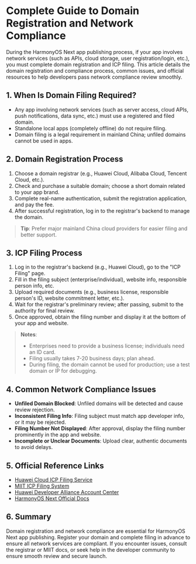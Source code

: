 # Complete Guide to Domain Registration and Network Compliance

During the HarmonyOS Next app publishing process, if your app involves network services (such as APIs, cloud storage, user registration/login, etc.), you must complete domain registration and ICP filing. This article details the domain registration and compliance process, common issues, and official resources to help developers pass network compliance review smoothly.

## 1. When Is Domain Filing Required?

- Any app involving network services (such as server access, cloud APIs, push notifications, data sync, etc.) must use a registered and filed domain.
- Standalone local apps (completely offline) do not require filing.
- Domain filing is a legal requirement in mainland China; unfiled domains cannot be used in apps.

## 2. Domain Registration Process

1. Choose a domain registrar (e.g., Huawei Cloud, Alibaba Cloud, Tencent Cloud, etc.).
2. Check and purchase a suitable domain; choose a short domain related to your app brand.
3. Complete real-name authentication, submit the registration application, and pay the fee.
4. After successful registration, log in to the registrar's backend to manage the domain.

> **Tip**: Prefer major mainland China cloud providers for easier filing and better support.

## 3. ICP Filing Process

1. Log in to the registrar's backend (e.g., Huawei Cloud), go to the "ICP Filing" page.
2. Fill in the filing subject (enterprise/individual), website info, responsible person info, etc.
3. Upload required documents (e.g., business license, responsible person's ID, website commitment letter, etc.).
4. Wait for the registrar's preliminary review; after passing, submit to the authority for final review.
5. Once approved, obtain the filing number and display it at the bottom of your app and website.

> **Notes**:
> - Enterprises need to provide a business license; individuals need an ID card.
> - Filing usually takes 7-20 business days; plan ahead.
> - During filing, the domain cannot be used for production; use a test domain or IP for debugging.

## 4. Common Network Compliance Issues

- **Unfiled Domain Blocked**: Unfiled domains will be detected and cause review rejection.
- **Inconsistent Filing Info**: Filing subject must match app developer info, or it may be rejected.
- **Filing Number Not Displayed**: After approval, display the filing number prominently in the app and website.
- **Incomplete or Unclear Documents**: Upload clear, authentic documents to avoid delays.

## 5. Official Reference Links

- [Huawei Cloud ICP Filing Service](https://support.huaweicloud.com/icp/)
- [MIIT ICP Filing System](https://beian.miit.gov.cn/)
- [Huawei Developer Alliance Account Center](https://developer.huawei.com/consumer/cn/)
- [HarmonyOS Next Official Docs](https://developer.huawei.com/consumer/cn/doc/)

## 6. Summary

Domain registration and network compliance are essential for HarmonyOS Next app publishing. Register your domain and complete filing in advance to ensure all network services are compliant. If you encounter issues, consult the registrar or MIIT docs, or seek help in the developer community to ensure smooth review and secure launch. 